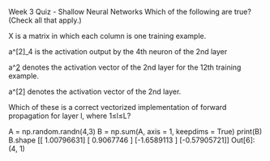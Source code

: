 Week 3 Quiz - Shallow Neural Networks
Which of the following are true? (Check all that apply.)

X is a matrix in which each column is one training example.

a^[2]_4 is the activation output by the 4th neuron of the 2nd layer

a^[2](12) denotes the activation vector of the 2nd layer for the 12th training example.

a^[2] denotes the activation vector of the 2nd layer.



Which of these is a correct vectorized implementation of forward propagation for layer l, where 1≤l≤L?






A = np.random.randn(4,3)
B = np.sum(A, axis = 1, keepdims = True)
print(B)
B.shape
[[ 1.00796631]
 [ 0.9067746 ]
 [-1.6589113 ]
 [-0.57905721]]
Out[6]: (4, 1)
